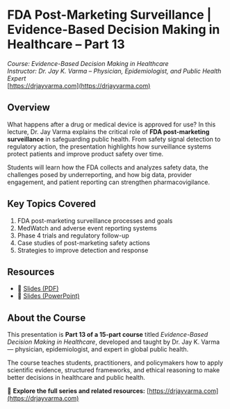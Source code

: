 # FDA Post-Marketing Surveillance | Evidence-Based Decision Making in Healthcare – Part 13
*Course: Evidence-Based Decision Making in Healthcare*  
*Instructor: Dr. Jay K. Varma – Physician, Epidemiologist, and Public Health Expert*  
[https://drjayvarma.com](https://drjayvarma.com)

## Overview
What happens after a drug or medical device is approved for use? In this lecture, Dr. Jay Varma explains the critical role of **FDA post-marketing surveillance** in safeguarding public health. From safety signal detection to regulatory action, the presentation highlights how surveillance systems protect patients and improve product safety over time.

Students will learn how the FDA collects and analyzes safety data, the challenges posed by underreporting, and how big data, provider engagement, and patient reporting can strengthen pharmacovigilance.

## Key Topics Covered
1. FDA post-marketing surveillance processes and goals  
2. MedWatch and adverse event reporting systems  
3. Phase 4 trials and regulatory follow-up  
4. Case studies of post-marketing safety actions  
5. Strategies to improve detection and response  

## Resources
- 📑 [Slides (PDF)](lecture-13-fda-post-marketing-surveillance.pdf)  
- 📂 [Slides (PowerPoint)](lecture-13-fda-post-marketing-surveillance.pptx)

## About the Course
This presentation is **Part 13 of a 15-part course** titled *Evidence-Based Decision Making in Healthcare*, developed and taught by Dr. Jay K. Varma — physician, epidemiologist, and expert in global public health.

The course teaches students, practitioners, and policymakers how to apply scientific evidence, structured frameworks, and ethical reasoning to make better decisions in healthcare and public health.

🔗 **Explore the full series and related resources:** [https://drjayvarma.com](https://drjayvarma.com)

